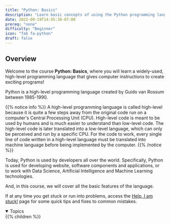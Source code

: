 ```yaml
---
title: "Python: Basics"
description: "Learn basic concepts of using the Python programming language"
date: 2022-09-19T14:45:38-07:00
prereq: "none"
difficulty: "Beginner"
icon: "fab fa-python"
draft: false
---
```



## Overview

Welcome to the course <b>Python: Basics</b>, where you will learn a widely-used, high-level programming language that gives computer instructions to create exciting programs!

Python is a high-level programming language created by Guido van Rossum between 1985-1990. 

{{% notice info %}}
A high-level programming language is called high-level because it is quite a few steps away from the original code run on a computer's Central Processing Unit (CPU). High-level code is meant to be used by humans and is much easier to understand than low-level code. The high-level code is later translated into a low-level language, which can only be perceived and run by a specific CPU. For the code to work, every single line of code written in a high-level language must be translated into machine language before being implemented by the computer.
{{% /notice %}}

Today, Python is used by developers all over the world. Specifically, Python is used for developing website, software components and applications, or to work with Data Science, Artificial Intelligence and Machine Learning technologies. 

And, in this course, we will cover all the basic features of the language.

If at any time you get stuck or run into problems, access the [Help, I am stuck!](help.md) page for some quick tips and fixes to common mistakes.

<details open>
<summary>Topics</summary>
{{% children %}}
</details>
